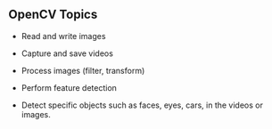 ## OpenCV Topics

* Read and write images

* Capture and save videos

* Process images (filter, transform)

* Perform feature detection

* Detect specific objects such as faces, eyes, cars, in the videos or images.
